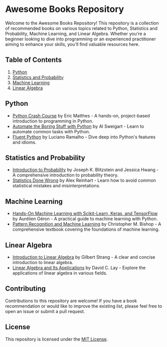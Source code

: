 # Awesome Books Repository

Welcome to the Awesome Books Repository! This repository is a collection of recommended books on various topics related to Python, Statistics and Probability, Machine Learning, and Linear Algebra. Whether you're a beginner looking to dive into programming or an experienced practitioner aiming to enhance your skills, you'll find valuable resources here.

## Table of Contents

1. [Python](#python)
2. [Statistics and Probability](#statistics-and-probability)
3. [Machine Learning](#machine-learning)
4. [Linear Algebra](#linear-algebra)

## Python

- [Python Crash Course](https://www.amazon.com/Python-Crash-Course-2nd-Edition/dp/1593279280) by Eric Matthes - A hands-on, project-based introduction to programming in Python.
- [Automate the Boring Stuff with Python](https://www.amazon.com/Automate-Boring-Stuff-Python-2nd/dp/1593279922) by Al Sweigart - Learn to automate common tasks with Python.
- [Fluent Python](https://www.amazon.com/Fluent-Python-Concise-Effective-Programming/dp/1491946008) by Luciano Ramalho - Dive deep into Python's features and idioms.

## Statistics and Probability

- [Introduction to Probability](https://www.amazon.com/Introduction-Probability-Chapman-Statistical-Science/dp/1466575573) by Joseph K. Blitzstein and Jessica Hwang - A comprehensive introduction to probability theory.
- [Statistics Done Wrong](https://www.amazon.com/Statistics-Done-Wrong-Worship-Scientific/dp/1593276206) by Alex Reinhart - Learn how to avoid common statistical mistakes and misinterpretations.

## Machine Learning

- [Hands-On Machine Learning with Scikit-Learn, Keras, and TensorFlow](https://www.amazon.com/Hands-Machine-Learning-Scikit-Learn-TensorFlow/dp/1492032646) by Aurélien Géron - A practical guide to machine learning with Python.
- [Pattern Recognition and Machine Learning](https://www.amazon.com/Pattern-Recognition-Learning-Information-Statistics/dp/0387310738) by Christopher M. Bishop - A comprehensive textbook covering the foundations of machine learning.

## Linear Algebra

- [Introduction to Linear Algebra](https://www.amazon.com/Introduction-Linear-Algebra-Gilbert-Strang/dp/0980232775) by Gilbert Strang - A clear and concise introduction to linear algebra.
- [Linear Algebra and Its Applications](https://www.amazon.com/Linear-Algebra-Its-Applications-4th/dp/0030105676) by David C. Lay - Explore the applications of linear algebra in various fields.

## Contributing

Contributions to this repository are welcome! If you have a book recommendation or would like to improve the existing list, please feel free to open an issue or submit a pull request.

## License

This repository is licensed under the [MIT License](LICENSE).
